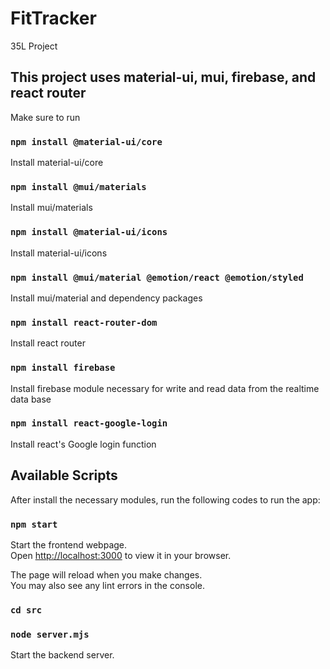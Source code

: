 # FitTracker

35L Project

## This project uses material-ui, mui, firebase, and react router

Make sure to run

### `npm install @material-ui/core`

Install material-ui/core

### `npm install @mui/materials`

Install mui/materials

### `npm install @material-ui/icons`

Install material-ui/icons

### `npm install @mui/material @emotion/react @emotion/styled`

Install mui/material and dependency packages

### `npm install react-router-dom`

Install react router

### `npm install firebase`

Install firebase module necessary for write and read data from the realtime data base

### `npm install react-google-login`

Install react's Google login function

## Available Scripts

After install the necessary modules, run the following codes to run the app:

### `npm start`

Start the frontend webpage.\
Open [http://localhost:3000](http://localhost:3000) to view it in your browser.

The page will reload when you make changes.\
You may also see any lint errors in the console.

### `cd src`
### `node server.mjs`

Start the backend server. 
